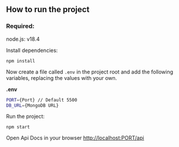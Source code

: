 ## How to run the project

### Required:

node.js: v18.4

Install dependencies:

```shell
npm install
```

Now create a file called `.env` in the project root and add the following variables, replacing the values with your own.

**.env**

```bash
PORT={Port} // Default 5500
DB_URL={MongoDB URL}
```

Run the project:

```shell
npm start
```

Open Api Docs in your browser [http://localhost:PORT/api](http://localhost:5500/api)
